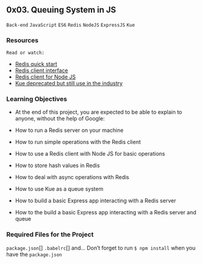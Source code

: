 ## 0x03. Queuing System in JS
`Back-end` `JavaScript` `ES6` `Redis` `NodeJS` `ExpressJS` `Kue`

### Resources
`Read or watch:`
- [Redis quick start](https://redis.io/docs/latest/integrate/)
- [Redis client interface](https://redis.io/docs/latest/develop/connect/cli/)
- [Redis client for Node JS](https://github.com/redis/node-redis)
- [Kue deprecated but still use in the industry](https://github.com/Automattic/kue)

### Learning Objectives
- At the end of this project, you are expected to be able to explain to anyone, without the help of Google:

- How to run a Redis server on your machine
- How to run simple operations with the Redis client
- How to use a Redis client with Node JS for basic operations
- How to store hash values in Redis
- How to deal with async operations with Redis
- How to use Kue as a queue system
- How to build a basic Express app interacting with a Redis server
- How to the build a basic Express app interacting with a Redis server and queue

### Required Files for the Project
`package.json`[]
`.babelrc`[]
and…
Don’t forget to run `$ npm install` when you have the `package.json`



